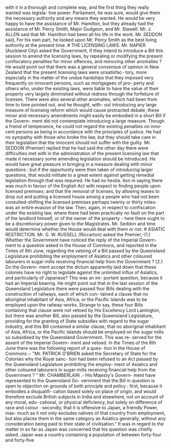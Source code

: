 with it in a thorough and complete way, and the first thing they really wanted was legisla- tive power. Parliament, he was sure, would give them the necessary authority and any means they wanted. He would be very happy to have the assistance of Mr. Hamilton, but they already had the assistance of Mr. Percy Smith, Major Gudgeon, and Mr. Stawell. Mr. J. ALLEN said that Mr. Hamilton had been all his life in the work. Mr. SEDDON said, For his own part, he looked upon Mr. Percy Smith as the best living authority at the present time. # THE LICENSING LAWS. Mr. NAPIER (Auckland City) asked the Government, If they intend to introduce a Bill this session to amend the licensing laws, by repealing or modifying the present confiscatory penalties for minor offences, and removing other anomalies ? He would point out that there was a general consensus of opinion in New Zealand that the present licensing laws were unsatisfac- tory, more especially in the matter of the undue hardships that they imposed very frequently on innocent persons, such as mortgagees of pro- perty and others who, under the existing laws, were liable to have the value of their property very largely diminished without redress through the forfeiture of licenses. There were also several other anomalies, which had been from time to time pointed out, and he thought, with- out introducing any large measure of licensing reform which would cause protracted debate, these minor and necessary amendments might easily be embodied in a short Bill if the Govern- ment did not contemplate introducing a large measure. Though a friend of temperance, he could not regard the existing penalties on inno- cent persons as being in accordance with the principles of justice. He had no sympathy with those who broke the law, but they should take care in their legislation that the innocent should not suffer with the guilty. Mr. SEDDON (Premier) replied that he had said the other day there were difficulties met with in the administration of the present licensing law that made it necessary some amending legislation should be introduced. He would have great pleasure in bringing in a measure dealing with minor questions : but if the opportunity were then taken of introducing larger questions, that would militate to a great extent against getting remedial legislation through that was required. He had no hesita. tion in saying there was much in favour of the English Act with respect to finding people upon licensed premises; and that the removal of licenses, by allowing leases to drop out and putting a licensed house among a people who had not been consulted-shifting the licensed premises perhaps twenty or thirty miles- was an entire evasion of the law. Then, again, in respect to confiscation under the existing law, where there had been practically no fault on the part of the landlord himself, or of the owner of the property - here there ought to be a discretionary power given to the Magistrates. Mr. Seddon and time would determine whether the House would deal with them or not. # ASIATIC RESTRICTION. Mr. G. W. RUSSELL (Riccarton) asked the Premier,-(1.) Whether the Government have noticed the reply of the Imperial Govern- ment to a question asked in the House of Commons, and reported in the Times of 8th June, regarding the vetoing of a Bill passed by the Queensland Legislature prohibiting the employment of Asiatics and other coloured labourers in sugar-mills receiving financial help from the Government ? (2.) Do the Govern- ment accept the dictum apparently laid down that these colonies have no right to legislate against the unlimited influx of Asiatics, and particularly of Japanese? This was an im- portant question, because it had an Imperial bearing. He might point out that in the last session of the Queensland Legislature there were passed four Bills dealing with the construction of railways, each of which con- tained a clause that no aboriginal inhabitant of Asia, Africa, or the Pacific Islands was to be employed upon the railway-works. Strange to say, these four Bills containing that clause were not vetoed by His Excellency Lord Lamington, but there was another Bill, also passed by the Queensland Legislature, providing for the granting of State subsidies with regard to the sugar industry, and this Bill contained a similar clause, that no aboriginal inhabitant of Asia, Africa, or the Pacific Islands should be employed on the sugar mills so subsidised by the Queensland Government. This was re- served for the assent of the Imperial Govern- ment and vetoed. In the Times of the 8th June there was the following report of a ques- tion in the House of Commons :- "Mr. PATRICK O'BRIEN asked the Secretary of State for the Colonies why the Royal sanc- tion had been refused to an Act passed by the Queensland Legislature prohibiting the employ- ment of Asiatics and other coloured labourers in sugar-mills receiving financial help from the Government ? " Mr. CHAMBERLAIN .- His Majesty's Govern- ment have represented to the Queensland Go- vernment that the Bill in question is open to objection on grounds of both principle and policy : first, because it embodies a disqualifi- cation based solely on place of origin, and would therefore exclude British subjects in India and elsewhere, not on account of any moral, edu- cational, or physical deficiency, but solely on difference of race and colour : secondly, that it is offensive to Japan, a friendly Power, inas- much as it not only excludes natives of that country from employment, but also places them in the same category as Asiatics generally, without any consideration being paid to their state of civilisation." It was in regard to the matter in so far as Japan was concerned that his question was chiefly asked. Japan was a country containing a population of between forty-four and forty-five 